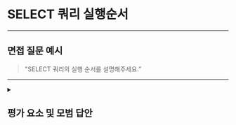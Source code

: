 # SELECT 쿼리 실행순서

---

## 면접 질문 예시

> "SELECT 쿼리의 실행 순서를 설명해주세요.”

---

<details>
  <summary><h2> 평가 요소 및 모범 답안</h2></summary>

  ### 1. HTML 기본 구조
  - 포함내용
     - FROM : 테이블이나 뷰에서 데이터를 가지고 온다. 조인이 포함되어 있다면, 이 시점에 조인 대상 테이블들을 불러와 결합한다.
     - JOIN : 여러 테이블을 결합한다.
     - WHERE : 조건에 맞는 행만 필터링한다.
     - GROUP BY : 특정 컬럼을 기준으로 그룹화한다.
     - HAVING : 그룹화된 결과에 조건을 걸어 필터링한다.
     - SELECT : 원하는 컬럼을 선택한다.
     - DISTINCT : SELECT 결과 중 중복된 행을 제거한다.
     - ORDER BY : 결과를 특정 컬럼 기준으로 정렬한다.
     - LIMIT : 결과에서 출력할 행의 수나 위치를 제한한다.
   

  ### 2. 모범 답안 예시

> SQL의 SELECT 쿼리는 사용자가 작성한 순서와 실제로 DBMS가 데이터를 처리하는 순서가 다릅니다.
> 먼저 FROM 절에서 테이블이나 뷰의 데이터를 불러오고, 조인이 포함되어 있다면 이 시점에 JOIN 절을 통해 여러 테이블을 결합합니다.
> 그다음 WHERE 절에서 조건에 맞는 행만 필터링하고, 필요하다면 GROUP BY를 통해 특정 컬럼 기준으로 데이터를 그룹화합니다.
> 그룹화된 데이터에 대해 조건이 필요할 경우 HAVING 절을 사용하여 필터링할 수 있습니다.
> 이후 SELECT 절에서 원하는 컬럼을 선택하고, DISTINCT를 통해 중복된 결과를 제거할 수 있습니다.
> 마지막으로 ORDER BY 절로 결과를 정렬하고, LIMIT 절을 사용하여 출력할 결과의 수나 위치를 제한합니다.
</details>
